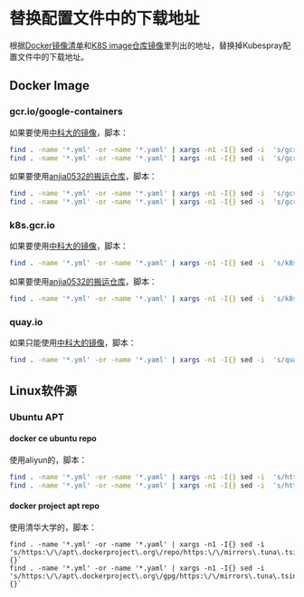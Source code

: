 # 替换配置文件中的下载地址

根据[Docker镜像清单](../docker-mirrors.md)和[K8S image仓库镜像](../k8s-image-repo-mirrors.md)里列出的地址，替换掉Kubespray配置文件中的下载地址。

## Docker Image

### gcr.io/google-containers

如果要使用[中科大的镜像][ustc-gcr]，脚本：

```bash
find . -name '*.yml' -or -name '*.yaml' | xargs -n1 -I{} sed -i  's/gcr\.io\/google-containers\//gcr\.mirrors\.ustc\.edu\.cn\/google-containers\//' {}
find . -name '*.yml' -or -name '*.yaml' | xargs -n1 -I{} sed -i  's/gcr\.io\/google_containers\//gcr\.mirrors\.ustc\.edu\.cn\/google-containers\//' {}
```

如果要使用[anjia0532的搬运仓库][anjia0532]，脚本：

```bash
find . -name '*.yml' -or -name '*.yaml' | xargs -n1 -I{} sed -i  's/gcr\.io\/google-containers\//anjia0532\/google-containers\./' {}
find . -name '*.yml' -or -name '*.yaml' | xargs -n1 -I{} sed -i  's/gcr\.io\/google_containers\//anjia0532\/google-containers\./' {}
```

### k8s.gcr.io

如果要使用[中科大的镜像][ustc-gcr]，脚本：

```bash
find . -name '*.yml' -or -name '*.yaml' | xargs -n1 -I{} sed -i  's/k8s\.gcr\.io\//gcr\.mirrors\.ustc\.edu\.cn\/google-containers\//' {}
```

如果要使用[anjia0532的搬运仓库][anjia0532]，脚本：

```bash
find . -name '*.yml' -or -name '*.yaml' | xargs -n1 -I{} sed -i  's/k8s\.gcr\.io\//anjia0532\/google-containers\./' {}
```

### quay.io

如果只能使用[中科大的镜像][ustc-quay]，脚本：

```bash
find . -name '*.yml' -or -name '*.yaml' | xargs -n1 -I{} sed -i  's/quay\.io\//quay\.mirrors\.ustc\.edu\.cn\//' {}
```

## Linux软件源

### Ubuntu APT

#### docker ce ubuntu repo

使用aliyun的，脚本：

```bash
find . -name '*.yml' -or -name '*.yaml' | xargs -n1 -I{} sed -i  's/https:\/\/download\.docker\.com\/linux\/ubuntu/http:\/\/mirrors\.aliyun\.com\/docker-ce\/linux\/ubuntu/' {}`
find . -name '*.yml' -or -name '*.yaml' | xargs -n1 -I{} sed -i  's/https:\/\/download\.docker\.com\/linux\/ubuntu\/gpg/http:\/\/mirrors\.aliyun\.com\/docker-ce\/linux\/ubuntu\/gpg/' {}`
```

#### docker project apt repo

使用清华大学的，脚本：

```
find . -name '*.yml' -or -name '*.yaml' | xargs -n1 -I{} sed -i  's/https:\/\/apt\.dockerproject\.org\/repo/https:\/\/mirrors\.tuna\.tsinghua\.edu\.cn\/docker\/apt\/repo/' {}`
find . -name '*.yml' -or -name '*.yaml' | xargs -n1 -I{} sed -i  's/https:\/\/apt\.dockerproject\.org\/gpg/https:\/\/mirrors\.tuna\.tsinghua\.edu\.cn\/docker\/apt\/gpg/' {}`
```

[anjia0532]: https://github.com/anjia0532/gcr.io_mirror
[ustc-gcr]: https://github.com/ustclug/mirrorrequest/issues/187
[ustc-quay]: https://github.com/ustclug/mirrorrequest/issues/135
[ustc-docker]: http://mirrors.ustc.edu.cn/help/dockerhub.html
